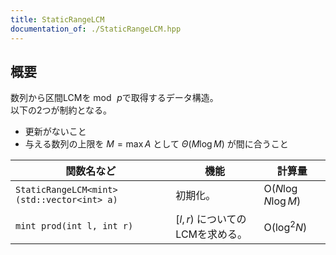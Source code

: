 ```yaml
---
title: StaticRangeLCM
documentation_of: ./StaticRangeLCM.hpp
---
```


## 概要
数列から区間LCMを$\bmod\,p$で取得するデータ構造。<br>
以下の2つが制約となる。
- 更新がないこと
- 与える数列の上限を $M = \max A$ として $\Theta(M \log M)$ が間に合うこと

|関数名など|機能|計算量|
|---------|----|-----|
|`StaticRangeLCM<mint>(std::vector<int> a)`| 初期化。| $\text{O}(N \log N \log M)$ |
|`mint prod(int l, int r)`| $[l, r)$ についてのLCMを求める。| $\text{O}(\log^{2} N)$|